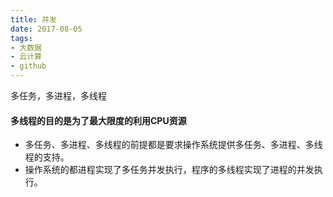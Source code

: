 ```yaml
---
title: 并发
date: 2017-08-05
tags:
- 大数据
- 云计算
- github
---
```


多任务，多进程，多线程

<!-- more -->

#### 多线程的目的是为了最大限度的利用CPU资源

- 多任务、多进程、多线程的前提都是要求操作系统提供多任务、多进程、多线程的支持。
- 操作系统的都进程实现了多任务并发执行，程序的多线程实现了进程的并发执行。
